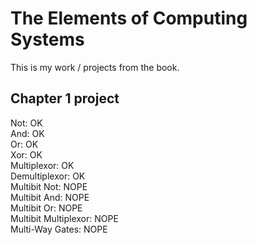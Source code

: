 # The Elements of Computing Systems
This is my work / projects from the book.

## Chapter 1 project
Not: OK  
And: OK  
Or: OK  
Xor: OK  
Multiplexor: OK  
Demultiplexor: OK  
Multibit Not: NOPE  
Multibit And: NOPE  
Multibit Or: NOPE  
Multibit Multiplexor: NOPE  
Multi-Way Gates: NOPE  
